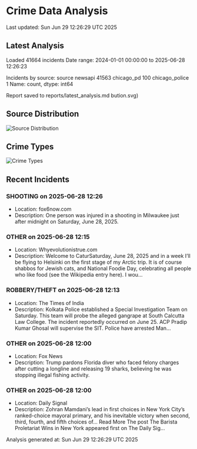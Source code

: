 # Crime Data Analysis
Last updated: Sun Jun 29 12:26:29 UTC 2025

## Latest Analysis

Loaded 41664 incidents
Date range: 2024-01-01 00:00:00 to 2025-06-28 12:26:23

Incidents by source:
source
newsapi           41563
chicago_pd          100
chicago_police        1
Name: count, dtype: int64

Report saved to reports/latest_analysis.md
bution.svg)

## Source Distribution
![Source Distribution](images/source_distribution.svg)

## Crime Types
![Crime Types](images/crime_types.svg)

## Recent Incidents

### SHOOTING on 2025-06-28 12:26
- Location: fox6now.com
- Description: One person was injured in a shooting in Milwaukee just after midnight on Saturday, June 28, 2025.


### OTHER on 2025-06-28 12:15
- Location: Whyevolutionistrue.com
- Description: Welcome to CaturSaturday, June 28, 2025 and in a week I’ll be flying to Helsinki on the first stage of my Arctic trip. It is of course shabbos for Jewish cats, and National Foodie Day, celebrating all people who like food (see the Wikipedia entry here). I wou…


### ROBBERY/THEFT on 2025-06-28 12:13
- Location: The Times of India
- Description: Kolkata Police established a Special Investigation Team on Saturday. This team will probe the alleged gangrape at South Calcutta Law College. The incident reportedly occurred on June 25. ACP Pradip Kumar Ghosal will supervise the SIT. Police have arrested Man…


### OTHER on 2025-06-28 12:00
- Location: Fox News
- Description: Trump pardons Florida diver who faced felony charges after cutting a longline and releasing 19 sharks, believing he was stopping illegal fishing activity.


### OTHER on 2025-06-28 12:00
- Location: Daily Signal
- Description: Zohran Mamdani’s lead in first choices in New York City’s ranked-choice mayoral primary, and his inevitable victory when second, third, fourth, and fifth choices of... Read More
The post The Barista Proletariat Wins in New York appeared first on The Daily Sig…

Analysis generated at: Sun Jun 29 12:26:29 UTC 2025
